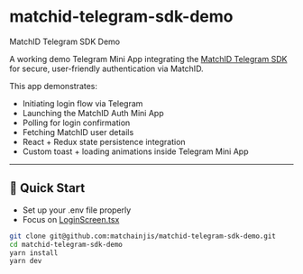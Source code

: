 # matchid-telegram-sdk-demo
MatchID Telegram SDK Demo

A working demo Telegram Mini App integrating the [MatchID Telegram SDK](https://docs.matchid.ai/migrate/telegramMiniApp.html) for secure, user-friendly authentication via MatchID.

This app demonstrates:

- Initiating login flow via Telegram
- Launching the MatchID Auth Mini App
- Polling for login confirmation
- Fetching MatchID user details
- React + Redux state persistence integration
- Custom toast + loading animations inside Telegram Mini App

---

## 🚀 Quick Start

- Set up your .env file properly
- Focus on [LoginScreen.tsx](https://github.com/matchainjis/matchid-telegram-sdk-demo/blob/main/src/pages/LoginScreen.tsx)

```bash
git clone git@github.com:matchainjis/matchid-telegram-sdk-demo.git
cd matchid-telegram-sdk-demo
yarn install
yarn dev
